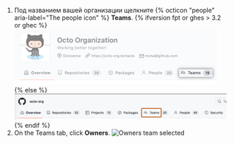 1. Под названием вашей организации щелкните
{% octicon "people" aria-label="The people icon" %} **Teams**.
  {% ifversion fpt or ghes > 3.2 or ghec %}
  ![Teams tab](/assets/images/help/organizations/organization-teams-tab-with-overview.png)
  {% else %}
  ![Teams tab](/assets/images/help/organizations/organization-teams-tab.png)
  {% endif %}
1. On the Teams tab, click **Owners**. ![Owners team selected](/assets/images/help/teams/owners-team.png)
